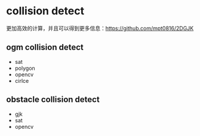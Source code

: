 # collision detect

更加高效的计算，并且可以得到更多信息：https://github.com/mpt0816/2DGJK

## ogm collision detect

+ sat
+ polygon
+ opencv
+ cirlce

## obstacle collision detect

+ gjk
+ sat 
+ opencv
